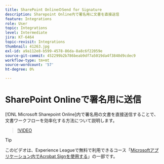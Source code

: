 ```yaml
---
title: SharePoint OnlineのSend for Signature
description: Sharepoint Online内で署名用に文書を直接送信
feature: Integrations
role: User
topic: Integrations
level: Intermediate
jira: KT-6464
topic-revisit: Integrations
thumbnail: 41263.jpg
exl-id: a9a112e8-b599-4578-86da-8a8c6f22059e
source-git-commit: 452299b2b786beab9df7a5019da4f3840d9cdec9
workflow-type: tm+mt
source-wordcount: '57'
ht-degree: 0%

---
```


# SharePoint Onlineで署名用に送信

[!DNL Microsoft Sharepoint Online]内で署名用の文書を直接送信することで、文書ワークフローを効率化する方法について説明します。

>[!VIDEO](https://video.tv.adobe.com/v/41263?quality=12&learn=on&hidetitle=true)

>[!TIP]
>
>このビデオは、Experience Leagueで無料で利用できるコース「[Microsoftアプリケーション内でAcrobat Signを使用する](https://experienceleague.adobe.com/?recommended=Sign-U-1-2020.2)」の一部です。
